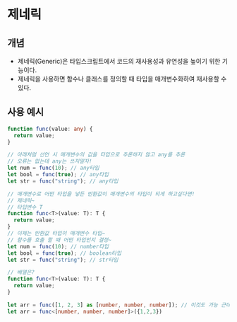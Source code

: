 <!-- @format -->

# 제네릭

## 개념

- 제네릭(Generic)은 타입스크립트에서 코드의 재사용성과 유연성을 높이기 위한 기능이다.
- 제네릭을 사용하면 함수나 클래스를 정의할 때 타입을 매개변수화하여 재사용할 수 있다.

## 사용 예시

```ts
function func(value: any) {
  return value;
}

// 아래처럼 선언 시 매개변수의 값을 타입으로 추론하지 않고 any를 추론
// 오류는 없는데 any는 쓰지말자!
let num = func(10); // any타입
let bool = func(true); // any타입
let str = func("string"); // any타입

// 매개변수로 어떤 타입을 넣든 반환값이 매개변수의 타입이 되게 하고싶다면!
// 제네릭~
// 타입변수 T
function func<T>(value: T): T {
  return value;
}
// 이제는 반환값 타입이 매개변수 타입~
// 함수를 호출 할 때 어떤 타입인지 결정~
let num = func(10); // number타입
let bool = func(true); // boolean타입
let str = func("string"); // str타입

// 배열은?
function func<T>(value: T): T {
  return value;
}

let arr = func([1, 2, 3] as [number, number, number]); // 이것도 가능 근데 굳이?
let arr = func<[number, number, number]>({1,2,3})
```
